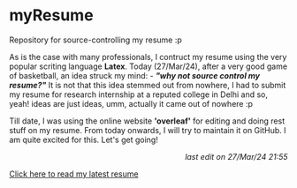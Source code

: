 # myResume
<p>
  Repository for source-controlling my resume :p
</p>
<p>
  As is the case with many professionals, I contruct my resume using the very popular scriting language <b>Latex</b>. Today (27/Mar/24), after a very good game of basketball, an idea struck my mind: - <i><b>"why not source control my resume?"</b></i> It is not that this idea stemmed out from nowhere, I had to submit my resume for research internship at a reputed college in Delhi and so, yeah! ideas are just ideas, umm, actually it came out of nowhere :p
</p>
<p>
  Till date, I was using the online website <b>'overleaf'</b> for editing and doing rest stuff on my resume. From today onwards, I will try to maintain it on GitHub. I am quite excited for this. Let's get going!
  <p align = 'right'>
    <i>last edit on 27/Mar/24 21:55</i>
  </p>
</p>
<p>
  <a href = "main.pdf">Click here to read my latest resume</a>
</p>